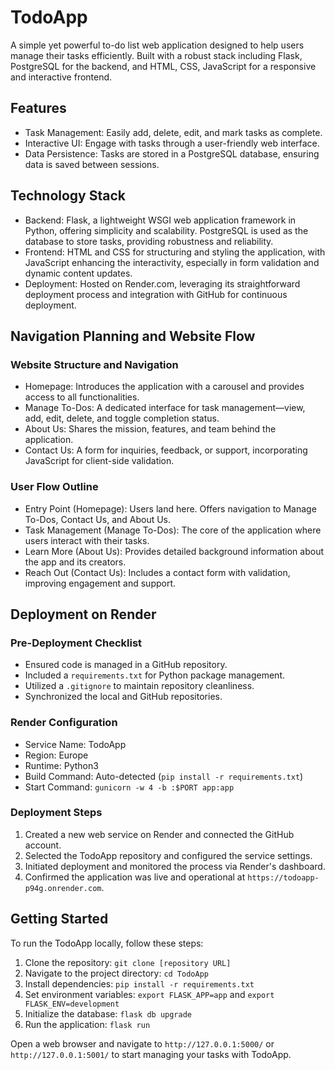 # TodoApp

A simple yet powerful to-do list web application designed to help users manage their tasks efficiently. Built with a robust stack including Flask, PostgreSQL for the backend, and HTML, CSS, JavaScript for a responsive and interactive frontend.

## Features

- Task Management: Easily add, delete, edit, and mark tasks as complete.
- Interactive UI: Engage with tasks through a user-friendly web interface.
- Data Persistence: Tasks are stored in a PostgreSQL database, ensuring data is saved between sessions.

## Technology Stack

- Backend: Flask, a lightweight WSGI web application framework in Python, offering simplicity and scalability. PostgreSQL is used as the database to store tasks, providing robustness and reliability.
- Frontend: HTML and CSS for structuring and styling the application, with JavaScript enhancing the interactivity, especially in form validation and dynamic content updates.
- Deployment: Hosted on Render.com, leveraging its straightforward deployment process and integration with GitHub for continuous deployment.

## Navigation Planning and Website Flow

### Website Structure and Navigation

- Homepage: Introduces the application with a carousel and provides access to all functionalities.
- Manage To-Dos: A dedicated interface for task management—view, add, edit, delete, and toggle completion status.
- About Us: Shares the mission, features, and team behind the application.
- Contact Us: A form for inquiries, feedback, or support, incorporating JavaScript for client-side validation.

### User Flow Outline

- Entry Point (Homepage): Users land here. Offers navigation to Manage To-Dos, Contact Us, and About Us.
- Task Management (Manage To-Dos): The core of the application where users interact with their tasks.
- Learn More (About Us): Provides detailed background information about the app and its creators.
- Reach Out (Contact Us): Includes a contact form with validation, improving engagement and support.

## Deployment on Render

### Pre-Deployment Checklist

- Ensured code is managed in a GitHub repository.
- Included a `requirements.txt` for Python package management.
- Utilized a `.gitignore` to maintain repository cleanliness.
- Synchronized the local and GitHub repositories.

### Render Configuration

- Service Name: TodoApp
- Region: Europe
- Runtime: Python3
- Build Command: Auto-detected (`pip install -r requirements.txt`)
- Start Command: `gunicorn -w 4 -b :$PORT app:app`

### Deployment Steps

1. Created a new web service on Render and connected the GitHub account.
2. Selected the TodoApp repository and configured the service settings.
3. Initiated deployment and monitored the process via Render's dashboard.
4. Confirmed the application was live and operational at `https://todoapp-p94g.onrender.com`.

## Getting Started

To run the TodoApp locally, follow these steps:

1. Clone the repository: `git clone [repository URL]`
2. Navigate to the project directory: `cd TodoApp`
3. Install dependencies: `pip install -r requirements.txt`
4. Set environment variables: `export FLASK_APP=app` and `export FLASK_ENV=development`
5. Initialize the database: `flask db upgrade`
6. Run the application: `flask run`

Open a web browser and navigate to `http://127.0.0.1:5000/` or `http://127.0.0.1:5001/` to start managing your tasks with TodoApp.
